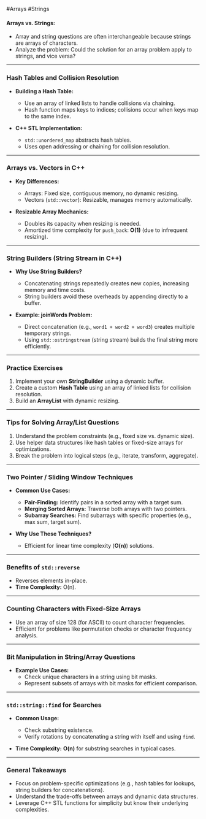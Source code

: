 #Arrays #Strings 
#### Arrays vs. Strings:
- Array and string questions are often interchangeable because strings are arrays of characters.
- Analyze the problem: Could the solution for an array problem apply to strings, and vice versa?

---

### Hash Tables and Collision Resolution
- **Building a Hash Table:**
  - Use an array of linked lists to handle collisions via chaining.
  - Hash function maps keys to indices; collisions occur when keys map to the same index.

- **C++ STL Implementation:**
  - `std::unordered_map` abstracts hash tables.
  - Uses open addressing or chaining for collision resolution.

---

### Arrays vs. Vectors in C++
- **Key Differences:**
  - Arrays: Fixed size, contiguous memory, no dynamic resizing.
  - Vectors (`std::vector`): Resizable, manages memory automatically.

- **Resizable Array Mechanics:**
  - Doubles its capacity when resizing is needed.
  - Amortized time complexity for `push_back`: **O(1)** (due to infrequent resizing).
  
---

### String Builders (String Stream in C++)
- **Why Use String Builders?**
  - Concatenating strings repeatedly creates new copies, increasing memory and time costs.
  - String builders avoid these overheads by appending directly to a buffer.

- **Example: joinWords Problem:**
  - Direct concatenation (e.g., `word1 + word2 + word3`) creates multiple temporary strings.
  - Using `std::ostringstream` (string stream) builds the final string more efficiently.

---

### Practice Exercises
1. Implement your own **StringBuilder** using a dynamic buffer.
2. Create a custom **Hash Table** using an array of linked lists for collision resolution.
3. Build an **ArrayList** with dynamic resizing.

---

### Tips for Solving Array/List Questions
1. Understand the problem constraints (e.g., fixed size vs. dynamic size).
2. Use helper data structures like hash tables or fixed-size arrays for optimizations.
3. Break the problem into logical steps (e.g., iterate, transform, aggregate).

---

### Two Pointer / Sliding Window Techniques
- **Common Use Cases:**
  - **Pair-Finding:** Identify pairs in a sorted array with a target sum.
  - **Merging Sorted Arrays:** Traverse both arrays with two pointers.
  - **Subarray Searches:** Find subarrays with specific properties (e.g., max sum, target sum).

- **Why Use These Techniques?**
  - Efficient for linear time complexity (**O(n)**) solutions.

---

### Benefits of `std::reverse`
- Reverses elements in-place.
- **Time Complexity:** O(n).

---

### Counting Characters with Fixed-Size Arrays
- Use an array of size 128 (for ASCII) to count character frequencies.
- Efficient for problems like permutation checks or character frequency analysis.

---

### Bit Manipulation in String/Array Questions
- **Example Use Cases:**
  - Check unique characters in a string using bit masks.
  - Represent subsets of arrays with bit masks for efficient comparison.

---

### `std::string::find` for Searches
- **Common Usage:**
  - Check substring existence.
  - Verify rotations by concatenating a string with itself and using `find`.

- **Time Complexity:** **O(n)** for substring searches in typical cases.

---

### General Takeaways
- Focus on problem-specific optimizations (e.g., hash tables for lookups, string builders for concatenations).
- Understand the trade-offs between arrays and dynamic data structures.
- Leverage C++ STL functions for simplicity but know their underlying complexities.
